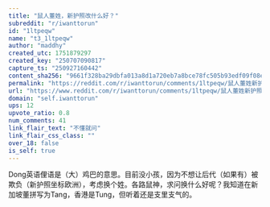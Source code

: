 ```yaml
---
title: "鼠人董姓，新护照改什么好？"
subreddit: "r/iwanttorun"
id: "1ltpeqw"
name: "t3_1ltpeqw"
author: "maddhy"
created_utc: 1751879297
created_key: "250707090817"
capture_ts: "250927160442"
content_sha256: "9661f328ba29dbfa013a8d1a720eb7a8bce78fc505b93edf09f08e4d606b6b38"
permalink: "https://reddit.com/r/iwanttorun/comments/1ltpeqw/鼠人董姓新护照改什么好/"
url: "https://www.reddit.com/r/iwanttorun/comments/1ltpeqw/鼠人董姓新护照改什么好/"
domain: "self.iwanttorun"
ups: 12
upvote_ratio: 0.8
num_comments: 41
link_flair_text: "不懂就问"
link_flair_css_class: ""
over_18: false
is_self: true
---
```


Dong英语俚语是（大）鸡巴的意思。目前没小孩，因为不想让后代（如果有）被欺负（新护照坐标欧洲），考虑换个姓。各路鼠神，求问换什么好呢？我知道在新加坡董拼写为Tang，香港是Tung，但听着还是支里支气的。
